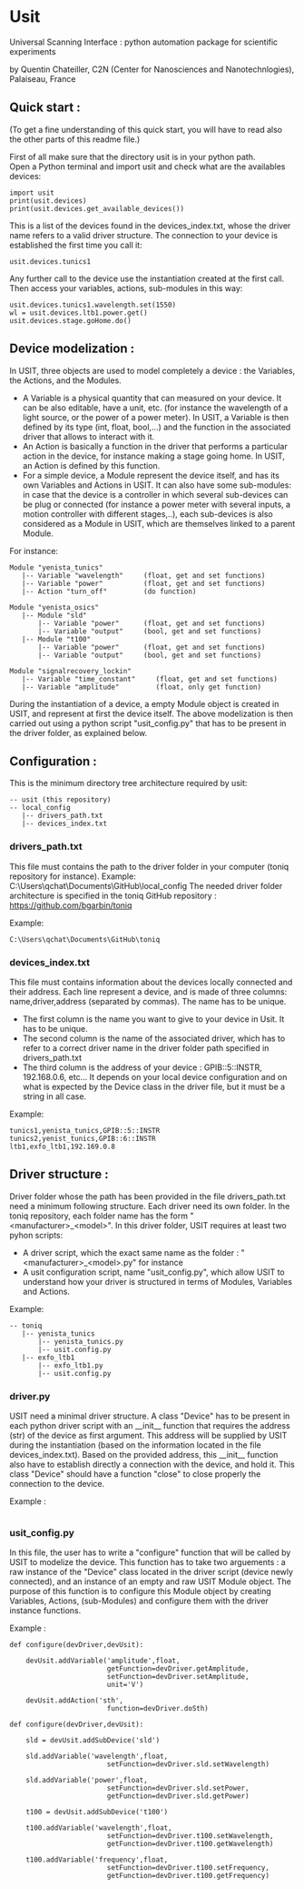 # Usit
Universal Scanning Interface : python automation package for scientific experiments

by Quentin Chateiller, C2N (Center for Nanosciences and Nanotechnlogies), Palaiseau, France


## Quick start :
(To get a fine understanding of this quick start, you will have to read also the other parts of this readme file.)

First of all make sure that the directory usit is in your python path.  
Open a Python terminal and import usit and check what are the availables devices:
```
import usit
print(usit.devices)
print(usit.devices.get_available_devices())
```
This is a list of the devices found in the devices_index.txt, whose the driver name refers to a valid driver structure.
The connection to your device is established the first time you call it:
```
usit.devices.tunics1
```
Any further call to the device use the instantiation created at the first call.
Then access your variables, actions, sub-modules in this way:
```
usit.devices.tunics1.wavelength.set(1550)
wl = usit.devices.ltb1.power.get()
usit.devices.stage.goHome.do()
```



## Device modelization :

In USIT, three objects are used to model completely a device : the Variables, the Actions, and the Modules.  
- A Variable is a physical quantity that can measured on your device. It can be also editable, have a unit, etc. (for instance the wavelength of a light source, or the power of a power meter). In USIT, a Variable is then defined by its type (int, float, bool,...) and the function in the associated driver that allows to interact with it.  
- An Action is basically a function in the driver that performs a particular action in the device, for instance making a stage going home. In USIT, an Action is defined by this function.  
- For a simple device, a Module represent the device itself, and has its own Variables and Actions in USIT. It can also have some sub-modules: in case that the device is a controller in which several sub-devices can be plug or connected (for instance a power meter with several inputs, a motion controller with different stages,..), each sub-devices is also considered as a Module in USIT, which are themselves linked to a parent Module.

For instance:
```
Module "yenista_tunics"
   |-- Variable "wavelength"     (float, get and set functions)
   |-- Variable "power"          (float, get and set functions)
   |-- Action "turn_off"         (do function)
   
Module "yenista_osics"
   |-- Module "sld"
       |-- Variable "power"      (float, get and set functions)
       |-- Variable "output"     (bool, get and set functions)
   |-- Module "t100"
       |-- Variable "power"      (float, get and set functions)
       |-- Variable "output"     (bool, get and set functions)

Module "signalrecovery_lockin"
   |-- Variable "time_constant"     (float, get and set functions)
   |-- Variable "amplitude"         (float, only get function)
```

During the instantiation of a device, a empty Module object is created in USIT, and represent at first the device itself. The above modelization is then carried out using a python script "usit_config.py" that has to be present in the driver folder, as explained below.


## Configuration :
This is the minimum directory tree architecture required by usit:
```
-- usit (this repository)  
-- local_config  
   |-- drivers_path.txt  
   |-- devices_index.txt  
```
   
### drivers_path.txt
This file must contains the path to the driver folder in your computer (toniq repository for instance).
Example: C:\Users\qchat\Documents\GitHub\local_config
The needed driver folder architecture is specified in the toniq GitHub repository : https://github.com/bgarbin/toniq

Example:
```
C:\Users\qchat\Documents\GitHub\toniq
```

### devices_index.txt
This file must contains information about the devices locally connected and their address.
Each line represent a device, and is made of three columns: name,driver,address (separated by commas). The name has to be unique.
- The first column is the name you want to give to your device in Usit. It has to be unique.
- The second column is the name of the associated driver, which has to refer to a correct driver name in the driver folder path specified in  drivers_path.txt
- The third column is the address of your device : GPIB::5::INSTR, 192.168.0.6, etc... It depends on your local device configuration and on what is expected by the Device class in the driver file, but it must be a string in all case.  

Example:
```
tunics1,yenista_tunics,GPIB::5::INSTR
tunics2,yenist_tunics,GPIB::6::INSTR
ltb1,exfo_ltb1,192.169.0.8
```



## Driver structure :

Driver folder whose the path has been provided in the file drivers_path.txt need a minimum following structure. Each driver need its own folder. In the toniq repository, each folder name has the form "\<manufacturer\>\_\<model\>". In this driver folder, USIT requires at least two pyhon scripts:
- A driver script, which the exact same name as the folder : "\<manufacturer\>\_\<model\>.py" for instance
- A usit configuration script, name "usit_config.py", which allow USIT to understand how your driver is structured in terms of Modules, Variables and Actions.

Example:

```
-- toniq 
   |-- yenista_tunics
       |-- yenista_tunics.py
       |-- usit.config.py
   |-- exfo_ltb1
       |-- exfo_ltb1.py
       |-- usit.config.py
```


### driver.py
USIT need a minimal driver structure. A class "Device" has to be present in each python driver script with an \_\_init\_\_ function that requires the address (str) of the device as first argument. This address will be supplied by USIT during the instantiation (based on the information located in the file devices_index.txt). Based on the provided address, this \_\_init\_\_ function also have to establish directly a connection with the device, and hold it. This class "Device" should have a function "close" to close properly the connection to the device. 

Example :
```
```


### usit_config.py
In this file, the user has to write a "configure" function that will be called by USIT to modelize the device. This function has to take two arguements : a raw instance of the "Device" class located in the driver script (device newly connected), and an instance of an empty and raw USIT Module object. The purpose of this function is to configure this Module object by creating Variables, Actions, (sub-Modules) and configure them with the driver instance functions.

Example :
```
def configure(devDriver,devUsit):
   
    devUsit.addVariable('amplitude',float,
                        getFunction=devDriver.getAmplitude,
                        setFunction=devDriver.setAmplitude,
                        unit='V')
    
    devUsit.addAction('sth',
                        function=devDriver.doSth)
```
```
def configure(devDriver,devUsit):
    
    sld = devUsit.addSubDevice('sld')    
    
    sld.addVariable('wavelength',float,
                        setFunction=devDriver.sld.setWavelength)
    
    sld.addVariable('power',float,
                        setFunction=devDriver.sld.setPower,
                        getFunction=devDriver.sld.getPower)
    
    t100 = devUsit.addSubDevice('t100')

    t100.addVariable('wavelength',float,
                        setFunction=devDriver.t100.setWavelength,
                        getFunction=devDriver.t100.getWavelength)
    
    t100.addVariable('frequency',float,
                        setFunction=devDriver.t100.setFrequency,
                        getFunction=devDriver.t100.getFrequency)
    
```  




